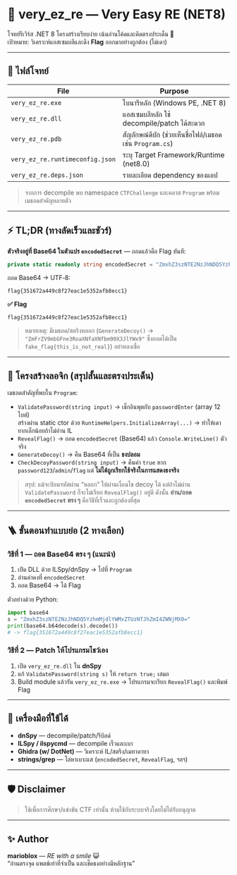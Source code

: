 # 🧸 very_ez_re — Very Easy RE (NET8)

โจทย์รีเวิร์ส .NET 8 โครงสร้างเรียบง่าย เน้นอ่านโค้ดและคิดตรงประเด็น 🎯  
เป้าหมาย: วิเคราะห์แอสเซมบลีและดึง **Flag** ออกมาอย่างถูกต้อง (ไม่เดา)

---

## 📁 ไฟล์โจทย์

| File | Purpose |
|------|---------|
| `very_ez_re.exe` | ไบนารีหลัก (Windows PE, .NET 8) |
| `very_ez_re.dll` | แอสเซมบลีหลัก ใช้ decompile/patch ได้สะดวก |
| `very_ez_re.pdb` | สัญลักษณ์ดีบัก (ช่วยเห็นชื่อไฟล์/เมธอด เช่น `Program.cs`) |
| `very_ez_re.runtimeconfig.json` | ระบุ Target Framework/Runtime (net8.0) |
| `very_ez_re.deps.json` | รายละเอียด dependency ของแอป |

> จากการ decompile พบ namespace `CTFChallenge` และคลาส `Program` พร้อมเมธอดสำคัญหลายตัว

---

## ⚡ TL;DR (ทางลัดเร็วและชัวร์)

**ตัวจริงอยู่ที่ Base64 ในตัวแปร `encodedSecret`** — ถอดแล้วคือ Flag ทันที:

```csharp
private static readonly string encodedSecret = "ZmxhZ3szNTE2NzJhNDQ5YzhmMjdlYWMxZTUzNTJhZmI4ZWNjMX0=";
```

ถอด Base64 → UTF‑8:
```text
flag{351672a449c8f27eac1e5352afb8ecc1}
```

**✅ Flag**
```
flag{351672a449c8f27eac1e5352afb8ecc1}
```

> หมายเหตุ: มีเมธอด/สตริงหลอก (`GenerateDecoy()` → `"ZmFrZV9mbGFne3RoaXNfaXNfbm90X3JlYWx9"` ซึ่งถอดได้เป็น `fake_flag{this_is_not_real}`) อย่าหลงเชื่อ

---

## 🧠 โครงสร้างลอจิก (สรุปสั้นและตรงประเด็น)

เมธอดสำคัญที่พบใน `Program`:
- `ValidatePassword(string input)` → เช็กอินพุตกับ `passwordEnter` (array 12 ไบต์)  
  สร้างผ่าน static ctor ด้วย `RuntimeHelpers.InitializeArray(...)` → ทำให้เดายากเล็กน้อยถ้าไม่อ่าน IL
- `RevealFlag()` → ถอด `encodedSecret` (Base64) แล้ว `Console.WriteLine()` ตัวจริง
- `GenerateDecoy()` → คืน Base64 ที่เป็น **ธงปลอม**
- `CheckDecoyPassword(string input)` → คืนค่า `true` หาก `password123`/`admin`/`flag` แต่ **ไม่ได้ถูกเรียกใช้จริงในการแสดงธงจริง**

> สรุป: แม้จะป้อนรหัสผ่าน “หลอก” ให้ผ่านเงื่อนไข decoy ได้ แต่ถ้าไม่ผ่าน `ValidatePassword` ก็จะไม่เรียก `RevealFlag()` อยู่ดี ดังนั้น **อ่าน/ถอด `encodedSecret` ตรง ๆ** คือวิธีที่เร็วและถูกต้องที่สุด

---

## 🪜 ขั้นตอนทำแบบย่อ (2 ทางเลือก)

### วิธีที่ 1 — ถอด Base64 ตรง ๆ (แนะนำ)
1) เปิด DLL ด้วย ILSpy/dnSpy → ไปที่ `Program`  
2) อ่านค่าคงที่ `encodedSecret`  
3) ถอด Base64 → ได้ Flag

ตัวอย่างด้วย Python:
```python
import base64
s = "ZmxhZ3szNTE2NzJhNDQ5YzhmMjdlYWMxZTUzNTJhZmI4ZWNjMX0="
print(base64.b64decode(s).decode())
# -> flag{351672a449c8f27eac1e5352afb8ecc1}
```

### วิธีที่ 2 — Patch ให้โปรแกรมโชว์เอง
1) เปิด `very_ez_re.dll` ใน **dnSpy**  
2) แก้ `ValidatePassword(string s)` ให้ `return true;` เสมอ  
3) Build module แล้วรัน `very_ez_re.exe` → โปรแกรมจะเรียก `RevealFlag()` และพิมพ์ Flag

---

## 🧰 เครื่องมือที่ใช้ได้
- **dnSpy** — decompile/patch/รีบิลด์
- **ILSpy / ilspycmd** — decompile เร็วและเบา
- **Ghidra (w/ DotNet)** — วิเคราะห์ IL/สตริง/เมทาดาทา
- **strings/grep** — ไล่หาเบาะแส (`encodedSecret`, `RevealFlag`, ฯลฯ)

---

## 🛡️ Disclaimer
> ใช้เพื่อการศึกษา/แข่งขัน CTF เท่านั้น ห้ามใช้กับระบบจริงโดยไม่ได้รับอนุญาต

---

## ✨ Author
**marioblox** — *RE with a smile* 😺  
“อ่านตรงจุด แพตช์เท่าที่จำเป็น และเช็คธงอย่างมีหลักฐาน”

